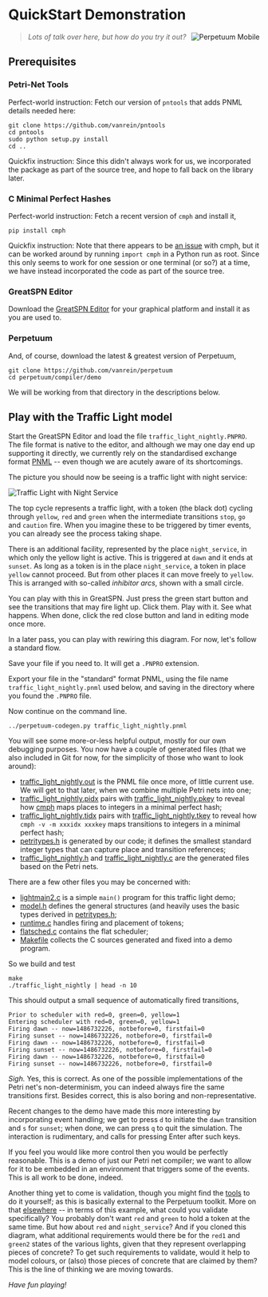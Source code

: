 # QuickStart Demonstration

<img alt="Perpetuum Mobile" src="image/240px-PerpetuumMobile.gif" style="float: right;"/>

> *Lots of talk over here, but how do you try it out?*

## Prerequisites

### Petri-Net Tools

Perfect-world instruction: Fetch our version of `pntools` that adds PNML details needed here:

    git clone https://github.com/vanrein/pntools
    cd pntools
    sudo python setup.py install
    cd ..

Quickfix instruction: Since this didn't always work for us, we incorporated the package
as part of the source tree, and hope to fall back on the library
later.

### C Minimal Perfect Hashes

Perfect-world instruction: Fetch a recent version of `cmph` and install it,

    pip install cmph

Quickfix instruction: 
Note that there appears to be [an issue](https://github.com/URXtech/cmph-cffi/issues/16)
with cmph, but it can be worked around by running `import cmph` in a Python run as root.
Since this only seems to work for one session or one terminal (or so?) at a time, we
have instead incorporated the code as part of the source tree.

### GreatSPN Editor

Download the
[GreatSPN Editor](http://www.di.unito.it/~amparore/mc4cslta/editor.html)
for your graphical platform and install it as you are used to.

### Perpetuum

And, of course, download the latest &amp; greatest version of Perpetuum,

    git clone https://github.com/vanrein/perpetuum
    cd perpetuum/compiler/demo

We will be working from that directory in the descriptions below.

## Play with the Traffic Light model

Start the GreatSPN Editor and load the file `traffic_light_nightly.PNPRO`.
The file format is native to the editor, and although we may one day end up
supporting it directly, we currently rely on the standardised exchange format
[PNML](http://pnml.org)
-- even though we are acutely aware of its shortcomings.

The picture you should now be seeing is a traffic light with night service:

![Traffic Light with Night Service](compiler/demo/traffic_light_nightly.png)

The top cycle represents a traffic light, with a token (the black dot) cycling
through `yellow`, `red` and `green` when the intermediate transitions `stop`,
`go` and `caution` fire.  When you imagine these to be triggered by timer
events, you can already see the process taking shape.

There is an additional facility, represented by the place `night_service`,
in which only the yellow light is active.  This is triggered at `dawn` and
it ends at `sunset`.  As long as a token is in the place `night_service`,
a token in place `yellow` cannot proceed.  But from other places it can move
freely to `yellow`.  This is arranged with so-called *inhibitor arcs*, shown
with a small circle.

You can play with this in GreatSPN.  Just press the green start button and see
the transitions that may fire light up.  Click them.  Play with it.  See what
happens.  When done, click the red close button and land in editing mode once
more.

In a later pass, you can play with rewiring this diagram.  For now, let's
follow a standard flow.

Save your file if you need to.  It will get a `.PNPRO` extension.

Export your file in the "standard" format PNML, using the file name
`traffic_light_nightly.pnml` used below, and saving in the directory where
you found the `.PNPRO` file.

Now continue on the command line.

    ../perpetuum-codegen.py traffic_light_nightly.pnml

You will see some more-or-less helpful output, mostly for our own debugging
purposes.  You now have a couple of generated files (that we also included
in Git for now, for the simplicity of those who want to look around):

  * [traffic_light_nightly.out](compiler/demo/traffic_light_nightly.out)
    is the PNML file once more, of little current
    use.  We will get to that later, when we combine multiple Petri nets into
    one;
  * [traffic_light_nightly.pidx](compiler/demo/traffic_light_nightly.pidx)
    pairs with
    [traffic_light_nightly.pkey](compiler/demo/traffic_light_nightly.pkey)
    to reveal how
    [cmph](http://cmph.sourceforge.net)
    maps places to integers in a minimal perfect hash;
  * [traffic_light_nightly.tidx](compiler/demo/traffic_light_nightly.tidx)
    pairs with
    [traffic_light_nightly.tkey](compiler/demo/traffic_light_nightly.tkey)
    to reveal how `cmph -v -m xxxidx xxxkey` maps transitions to integers
    in a minimal perfect hash;
  * [petritypes.h](compiler/demo/petritypes.h)
    is generated by our code; it defines the smallest standard
    integer types that can capture place and transition references;
  * [traffic_light_nightly.h](compiler/demo/traffic_light_nightly.h)
    and
    [traffic_light_nightly.c](compiler/demo/traffic_light_nightly.c)
    are the generated files based on the Petri nets.

There are a few other files you may be concerned with:

  * [lightmain2.c](compiler/demo/lightmain2.c)
    is a simple `main()` program for this traffic light demo;
  * [model.h](include/perpetuum/model.h)
    defines the general structures (and heavily uses the basic types derived in
    [petritypes.h](compiler/demo/petritypes.h);
  * [runtime.c](src/runtime.c)
    handles firing and placement of tokens;
  * [flatsched.c](src/flatsched.c)
    contains the flat scheduler;
  * [Makefile](compiler/demo/Makefile)
    collects the C sources generated and fixed into a demo program.

So we build and test

    make
    ./traffic_light_nightly | head -n 10

This should output a small sequence of automatically fired transitions,

```
Prior to scheduler with red=0, green=0, yellow=1
Entering scheduler with red=0, green=0, yellow=1
Firing dawn -- now=1486732226, notbefore=0, firstfail=0
Firing sunset -- now=1486732226, notbefore=0, firstfail=0
Firing dawn -- now=1486732226, notbefore=0, firstfail=0
Firing sunset -- now=1486732226, notbefore=0, firstfail=0
Firing dawn -- now=1486732226, notbefore=0, firstfail=0
Firing sunset -- now=1486732226, notbefore=0, firstfail=0
```

*Sigh.*  Yes, this is correct.  As one of the possible implementations of the
Petri net's non-determinism, you can indeed always fire the same transitions
first.  Besides correct, this is also boring and non-representative.

Recent changes to the demo have made this more interesting by incorporating
event handling; we get to press `d` to initiate the `dawn` transition and
`s` for `sunset`; when done, we can press `q` to quit the simulation.
The interaction is rudimentary, and calls for pressing Enter after such keys.

If you feel you would like more control then you would be perfectly
reasonable.  This is a demo of just our Petri net compiler; we want to
allow for it to be embedded in an environment that triggers some of the
events.  This is all work to be done, indeed.

Another thing yet to come is validation, though you might find the
[tools](TOOLS.MD) to do it yourself; as this is basically external to
the Perpetuum toolkit.  More on that [elsewhere](USING.MD) -- in terms
of this example, what could you validate specifically?  You probably
don't want `red` and `green` to hold a token at the same time.  But
how about `red` and `night_service`?  And if you cloned this diagram,
what additional requirements would there be for the `red1` and `green2`
states of the various lights, given that they represent overlapping
pieces of concrete?  To get such requirements to validate, would it
help to model colours, or (also) those pieces of concrete that are
claimed by them?  This is the line of thinking we are moving towards.

*Have fun playing!*
